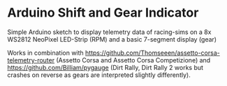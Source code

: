 # Arduino Shift and Gear Indicator
Simple Arduino sketch to display telemetry data of racing-sims on a 8x WS2812 NeoPixel LED-Strip (RPM) and a basic 7-segment display
 (gear)
 
 Works in combination with https://github.com/Thomseeen/assetto-corsa-telemetry-router (Assetto Corsa and Assetto Corsa Competizione) and https://github.com/Billiam/pygauge (Dirt Rally, Dirt Rally 2 works but crashes on reverse as gears are interpreted slightly differently).
